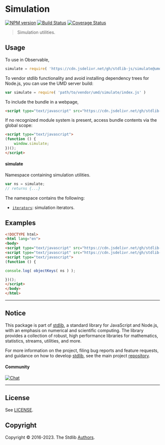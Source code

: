 <!--

@license Apache-2.0

Copyright (c) 2019 The Stdlib Authors.

Licensed under the Apache License, Version 2.0 (the "License");
you may not use this file except in compliance with the License.
You may obtain a copy of the License at

   http://www.apache.org/licenses/LICENSE-2.0

Unless required by applicable law or agreed to in writing, software
distributed under the License is distributed on an "AS IS" BASIS,
WITHOUT WARRANTIES OR CONDITIONS OF ANY KIND, either express or implied.
See the License for the specific language governing permissions and
limitations under the License.

-->

# Simulation

[![NPM version][npm-image]][npm-url] [![Build Status][test-image]][test-url] [![Coverage Status][coverage-image]][coverage-url] <!-- [![dependencies][dependencies-image]][dependencies-url] -->

> Simulation utilities.



<section class="usage">

## Usage

To use in Observable,

```javascript
simulate = require( 'https://cdn.jsdelivr.net/gh/stdlib-js/simulate@umd/browser.js' )
```

To vendor stdlib functionality and avoid installing dependency trees for Node.js, you can use the UMD server build:

```javascript
var simulate = require( 'path/to/vendor/umd/simulate/index.js' )
```

To include the bundle in a webpage,

```html
<script type="text/javascript" src="https://cdn.jsdelivr.net/gh/stdlib-js/simulate@umd/browser.js"></script>
```

If no recognized module system is present, access bundle contents via the global scope:

```html
<script type="text/javascript">
(function () {
    window.simulate;
})();
</script>
```

#### simulate

Namespace containing simulation utilities.

```javascript
var ns = simulate;
// returns {...}
```

The namespace contains the following:

<!-- <toc pattern="*"> -->

<div class="namespace-toc">

-   <span class="signature">[`iterators`][@stdlib/simulate/iter]</span><span class="delimiter">: </span><span class="description">simulation iterators.</span>

</div>

<!-- </toc> -->

</section>

<!-- /.usage -->

<section class="examples">

## Examples

<!-- TODO: better examples -->

<!-- eslint no-undef: "error" -->

```html
<!DOCTYPE html>
<html lang="en">
<body>
<script type="text/javascript" src="https://cdn.jsdelivr.net/gh/stdlib-js/utils/keys@umd/browser.js"></script>
<script type="text/javascript" src="https://cdn.jsdelivr.net/gh/stdlib-js/simulate@umd/browser.js"></script>
<script type="text/javascript">
(function () {

console.log( objectKeys( ns ) );

})();
</script>
</body>
</html>
```

</section>

<!-- /.examples -->

<!-- Section for related `stdlib` packages. Do not manually edit this section, as it is automatically populated. -->

<section class="related">

</section>

<!-- /.related -->

<!-- Section for all links. Make sure to keep an empty line after the `section` element and another before the `/section` close. -->


<section class="main-repo" >

* * *

## Notice

This package is part of [stdlib][stdlib], a standard library for JavaScript and Node.js, with an emphasis on numerical and scientific computing. The library provides a collection of robust, high performance libraries for mathematics, statistics, streams, utilities, and more.

For more information on the project, filing bug reports and feature requests, and guidance on how to develop [stdlib][stdlib], see the main project [repository][stdlib].

#### Community

[![Chat][chat-image]][chat-url]

---

## License

See [LICENSE][stdlib-license].


## Copyright

Copyright &copy; 2016-2023. The Stdlib [Authors][stdlib-authors].

</section>

<!-- /.stdlib -->

<!-- Section for all links. Make sure to keep an empty line after the `section` element and another before the `/section` close. -->

<section class="links">

[npm-image]: http://img.shields.io/npm/v/@stdlib/simulate.svg
[npm-url]: https://npmjs.org/package/@stdlib/simulate

[test-image]: https://github.com/stdlib-js/simulate/actions/workflows/test.yml/badge.svg?branch=main
[test-url]: https://github.com/stdlib-js/simulate/actions/workflows/test.yml?query=branch:main

[coverage-image]: https://img.shields.io/codecov/c/github/stdlib-js/simulate/main.svg
[coverage-url]: https://codecov.io/github/stdlib-js/simulate?branch=main

<!--

[dependencies-image]: https://img.shields.io/david/stdlib-js/simulate.svg
[dependencies-url]: https://david-dm.org/stdlib-js/simulate/main

-->

[chat-image]: https://img.shields.io/gitter/room/stdlib-js/stdlib.svg
[chat-url]: https://gitter.im/stdlib-js/stdlib/

[stdlib]: https://github.com/stdlib-js/stdlib

[stdlib-authors]: https://github.com/stdlib-js/stdlib/graphs/contributors

[umd]: https://github.com/umdjs/umd
[es-module]: https://developer.mozilla.org/en-US/docs/Web/JavaScript/Guide/Modules

[deno-url]: https://github.com/stdlib-js/simulate/tree/deno
[umd-url]: https://github.com/stdlib-js/simulate/tree/umd
[esm-url]: https://github.com/stdlib-js/simulate/tree/esm
[branches-url]: https://github.com/stdlib-js/simulate/blob/main/branches.md

[stdlib-license]: https://raw.githubusercontent.com/stdlib-js/simulate/main/LICENSE

<!-- <toc-links> -->

[@stdlib/simulate/iter]: https://github.com/stdlib-js/simulate/tree/main/iter

<!-- </toc-links> -->

</section>

<!-- /.links -->
